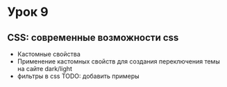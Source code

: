 # Урок 9
## CSS: современные возможности css
- Кастомные свойства
- Применение кaстомных свойств для создания переключения темы на сайте dark/light
- фильтры в css
TODO: добавить примеры


